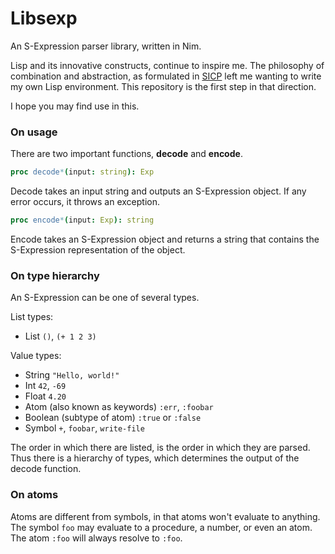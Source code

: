 # Libsexp

An S-Expression parser library, written in Nim.

Lisp and its innovative constructs, continue to inspire me.
The philosophy of combination and abstraction, as formulated in [SICP](https://web.mit.edu/6.001/6.037/sicp.pdf) left me wanting to write my own Lisp environment.
This repository is the first step in that direction.

I hope you may find use in this. 

### On usage

There are two important functions, **decode** and **encode**.

```nim
proc decode*(input: string): Exp
```
Decode takes an input string and outputs an S-Expression object.
If any error occurs, it throws an exception.

```nim
proc encode*(input: Exp): string
```
Encode takes an S-Expression object and returns a string that contains the S-Expression representation of the object.

### On type hierarchy

An S-Expression can be one of several types.

List types:
- List `()`, `(+ 1 2 3)`

Value types:
- String `"Hello, world!"`
- Int `42`, `-69`
- Float `4.20`
- Atom (also known as keywords) `:err`, `:foobar`
- Boolean (subtype of atom) `:true` or `:false`
- Symbol `+`, `foobar`, `write-file`

The order in which there are listed, is the order in which they are parsed.
Thus there is a hierarchy of types, which determines the output of the decode function.

### On atoms

Atoms are different from symbols, in that atoms won't evaluate to anything.
The symbol `foo` may evaluate to a procedure, a number, or even an atom.
The atom `:foo` will always resolve to `:foo`.
